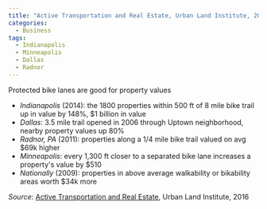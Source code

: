 ```yaml
---
title: "Active Transportation and Real Estate, Urban Land Institute, 2016"
categories:
  - Business
tags:
  - Indianapolis
  - Minneapolis
  - Dallas
  - Radnor
---
```


Protected bike lanes are good for property values

* _Indianapolis_ (2014): the 1800 properties within 500 ft of 8 mile bike trail up in value by 148%, $1 billion in value
* _Dallas_: 3.5 mile trail opened in 2006 through Uptown neighborhood, nearby property values up 80%
* _Radnor, PA_ (2011): properties along a 1/4 mile bike trail valued on avg $69k higher
* _Minneapolis_: every 1,300 ft closer to a separated bike lane increases a property's value by $510
* _Nationally_ (2009): properties in above average walkability or bikability areas worth $34k more

_Source_: [Active Transportation and Real Estate](/images/research/2016-active-transportation-real-estate.pdf), Urban
Land Institute, 2016